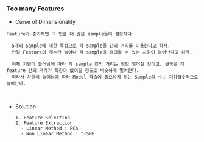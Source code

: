 ### Too many Features

- Curse of Dimensionality

`Feature가 증가하면 그 만큼 더 많은 sample들이 필요하다.`

      5개의 Sample에 대한 특성으로 각 sample들 간의 거리를 이용한다고 하자.
      만일 Feature의 개수가 늘어나 각 sample을 정의할 수 있는 차원이 늘어난다고 하자.

      이제 차원이 늘어남에 따라 각 sample 간의 거리는 점점 멀어질 것이고, 결국은 각 feature 간의 거리가 특징이 없어질 정도로 비슷하게 멀어진다.
      따라서 차원이 늘어남에 따라 Model 학습에 필요하게 되는 Sample의 수는 기하급수적으로 늘어난다.

<br>

- Solution 

      1. Feature Selection
      2. Feature Extraction
        - Linear Method : PCA
        - Non Linear Method : t-SNE



    